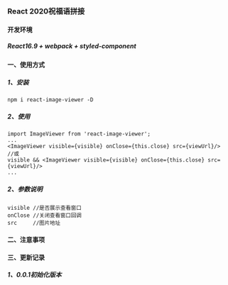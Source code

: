 ### React 2020祝福语拼接

#### 开发环境
##### React16.9 + webpack  + styled-component

#### 一、使用方式

##### 1、安装
    npm i react-image-viewer -D

##### 2、使用 
    import ImageViewer from 'react-image-viewer';
    ...
    <ImageViewer visible={visible} onClose={this.close} src={viewUrl}/>
    //或
    visible && <ImageViewer visible={visible} onClose={this.close} src={viewUrl}/>
    ...
##### 2、参数说明
    visible //是否展示查看窗口
    onClose //关闭查看窗口回调
    src     //图片地址
    
#### 二、注意事项



#### 三、更新记录

##### 1、0.0.1初始化版本


